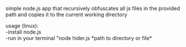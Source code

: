 simple node.js app that recursively obfuscates all js files in the provided path and copies it to the current working directory

usage (linux):  
-install node.js  
-run in your terminal "node hider.js \*path to directory or file\*   
